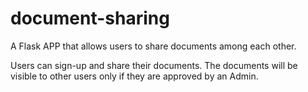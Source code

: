 # document-sharing
A Flask APP that allows users to share documents among each other.

Users can sign-up and share their documents.
The documents will be visible to other users only if they are approved by an Admin.
